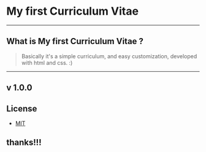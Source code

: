 # My first Curriculum Vitae

----
## What is My first Curriculum Vitae ?


>Basically it's a simple curriculum, and easy customization, developed with html and css. :)

----
## v 1.0.0

## License
* [MIT](https://opensource.org/licenses/MIT)


## thanks!!!
